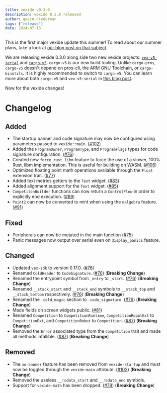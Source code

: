 ```yaml
---
title: vexide v0.3.0
description: vexide 0.3.0 released
author: gavin-niederman
tags: ["release"]
date: 2024-07-13
---
```


This is the first major vexide update this summer! To read about our summer plans, take a look at [our blog post on that subject](/blog/posts/summer-update-24/).

We are releasing vexide 0.3.0 along side two new vexide projects: [`vex-v5-serial`](https://github.com/vexide/vex-v5-serial) and [`cargo-v5`](https://github.com/vexide/cargo-v5).
`cargo-v5` is our new build tooling. Unlike `cargo-pros`, `cargo-v5` doesn't depend on pros-cli, the ARM GNU Toolchain, or `cargo-binutils`. It is highly recommended to switch to `cargo-v5`. You can learn more about both `cargo-v5` and `vex-v5-serial` in [this blog post](/blog/posts/uhh-todo).

Now for the vexide changes!

# Changelog

## Added

- The startup banner and code signature may now be configured using parameters passed to `vexide::main`. ([#102](https://github.com/vexide/vexide/pull/102))
- Added the ``ProgramOwner``, ``ProgramType``, and ``ProgramFlags`` types for code signature configuration. ([#76](https://github.com/vexide/vexide/pull/76))
- Created new ``force_rust_libm`` feature to force the use of a slower, 100% Rust, libm implementation. This is useful for building on WASM. ([#106](https://github.com/vexide/vexide/pull/106))
- Optimized floating point math operations available through the `Float` extension trait. ([#77](https://github.com/vexide/vexide/pull/77))
- Added text metrics getters to the `Text` widget. ([#83](https://github.com/vexide/vexide/pull/83))
- Added alignment support for the `Text` widget. ([#85](https://github.com/vexide/vexide/pull/85))
- `CompetitonBuilder` functions can now return a `ControlFlow` in order to explicitly end execution. ([#89](https://github.com/vexide/vexide/pull/89))
- `Point2` can now be converted to mint when using the `nalgebra` feature. ([#91](https://github.com/vexide/vexide/pull/91))

## Fixed

- Peripherals can now be mutated in the main function ([#75](https://github.com/vexide/vexide/pull/75))
- Panic messages now output over serial even on `display_panics` feature.

## Changed

- Updated ``vex-sdk`` to version 0.17.0. ([#76](https://github.com/vexide/vexide/pull/76))
- Renamed ``ColdHeader`` to ``CodeSignature``. ([#76](https://github.com/vexide/vexide/pull/76)) (**Breaking Change**)
- Renamed the entrypoint symbol from ``_entry`` to ``_start``. ([#76](https://github.com/vexide/vexide/pull/76)) (**Breaking Change**)
- Renamed ``__stack_start`` and ``__stack_end`` symbols to ``__stack_top`` and ``__stack_bottom`` respectively. ([#76](https://github.com/vexide/vexide/pull/76)) (**Breaking Change**)
- Renamed the ``.cold_magic`` section to ``.code_signature``. ([#76](https://github.com/vexide/vexide/pull/76)) (**Breaking Change**)
- Made fields on screen widgets public. ([#81](https://github.com/vexide/vexide/pull/81))
- Renamed `Competition` to `CompetitionRuntime`, `CompetitionRobotExt` to `CompetitionExt`, and `CompetitionRobot` to `Competition`. ([#87](https://github.com/vexide/vexide/pull/87)) (**Breaking Change**)
- Removed the `Error` associated type from the `Competition` trait and made all methods infallible. ([#87](https://github.com/vexide/vexide/pull/87)) (**Breaking Change**)

## Removed

- The `no-banner` feature has been removed from `vexide-startup` and must now be toggled through the `vexide:main` attribute. ([#102](https://github.com/vexide/vexide/pull/102)) (**Breaking Change**)
- Removed the useless ``__rodata_start`` and ``__rodata_end`` symbols.
- Support for `vexide-math` has been dropped. ([#78](https://github.com/vexide/vexide/pull/78)) (**Breaking Change**)
